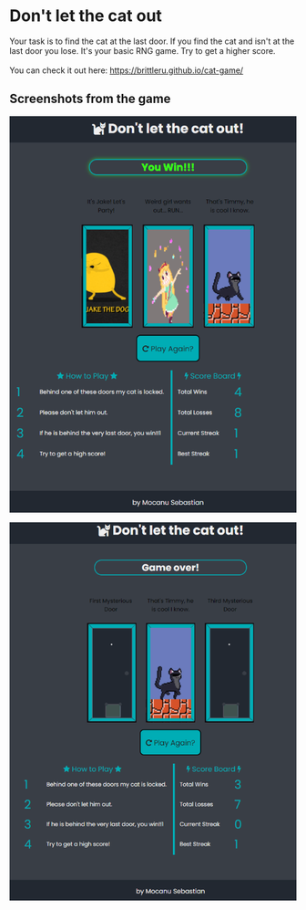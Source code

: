# Don't let the cat out
Your task is to find the cat at the last door. If you find the cat and isn't at the last door you lose. It's your basic RNG game. Try to get a higher score.
</br></br>
You can check it out here: https://brittleru.github.io/cat-game/

## Screenshots from the game
![game won](https://github.com/brittleru/cat-game/blob/main/read-imgs/win.png?raw=true)

![game lost](https://github.com/brittleru/cat-game/blob/main/read-imgs/lose.png?raw=true)
